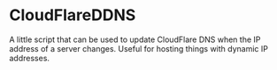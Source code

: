 # CloudFlareDDNS

A little script that can be used to update CloudFlare DNS when the IP address of a server changes. Useful for hosting things with dynamic IP addresses.